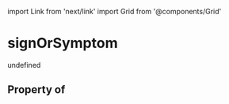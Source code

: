 import Link from 'next/link'
import Grid from '@components/Grid'

# signOrSymptom

undefined

## Property of



